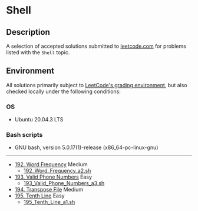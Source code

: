 # Shell

## Description
A selection of accepted solutions submitted to [leetcode.com](https://leetcode.com) for problems listed with the `Shell` topic.

## Environment
All solutions primarily subject to [LeetCode's grading environment](https://support.leetcode.com/hc/en-us/articles/360011833974-What-are-the-environments-for-the-programming-languages), but also checked locally under the following conditions:

### OS
- Ubuntu 20.04.3 LTS

### Bash scripts
- GNU bash, version 5.0.17(1)-release (x86_64-pc-linux-gnu)

---

- [192. Word Frequency](https://leetcode.com/problems/word-frequency) Medium
  - [192_Word_Frequency_a2.sh](./192_Word_Frequency_a2.sh)
- [193. Valid Phone Numbers](https://leetcode.com/problems/valid-phone-numbers) Easy
  - [193_Valid_Phone_Numbers_a3.sh](./193_Valid_Phone_Numbers_a3.sh)
- [194. Transpose File](https://leetcode.com/problems/transpose-file) Medium
- [195. Tenth Line](https://leetcode.com/problems/tenth-line) Easy
  - [195_Tenth_Line_a1.sh](./195_Tenth_Line_a1.sh)
